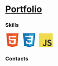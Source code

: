 # [Portfolio](https://ekaterinarus.github.io/portfolio)
### Skills
<div>
  <img src="https://github.com/devicons/devicon/blob/master/icons/html5/html5-original.svg" title="HTML" alt="HTML" width="45" height="45"/>&nbsp;          
  <img src="https://github.com/devicons/devicon/blob/master/icons/css3/css3-original.svg" title="CSS" alt="CSS" width="45" height="45"/>&nbsp; 
  <img src="https://github.com/devicons/devicon/blob/master/icons/javascript/javascript-original.svg" title="JavaScript" alt="JavaScript" width="45" height="45"/>&nbsp;  
</div>

### Contacts
